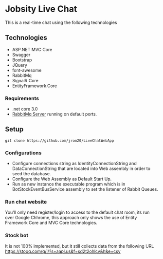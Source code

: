 # Jobsity Live Chat
This is a real-time chat using the following technologies

## Technologies
* ASP.NET MVC Core
* Swagger
* Bootstrap
* JQuery
* font-awesome
* RabbitMq
* SignalR Core
* EntityFramework.Core


### Requirements
* .net core 3.0
* [RabbitMq Server](https://www.rabbitmq.com/download.html) running on default ports.

## Setup
`git clone https://github.com/jrom20/LiveChatWebApp`

### Configurations
* Configure connections string as IdentityConnectionString and DataConnectionString that are located into Web assembly in order to seed the database.
* Configure the Web Assembly as Default Start Up.
* Run as new instance the executable program which is in BotStockEventBusService assembly to set the listener of Rabbit Queues.

### Run chat website
You'll only need register/login to access to the default chat room, its run over Google Chhrome, this approach only shows the use of Entity Framework Core and MVC Core technologies.

### Stock bot
It is not 100% implemented, but it still collects data from the following URL https://stooq.com/q/l/?s=aapl.us&f=sd2t2ohlcv&h&e=csv 


